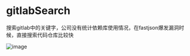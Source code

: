# gitlabSearch
搜索gitlab中的关键字，公司没有统计依赖库使用情况，在fastjson爆发漏洞时候，直接搜索代码仓库比较快

 ![image](https://github.com/t4mo/gitlabSearch/blob/master/1.png) 
